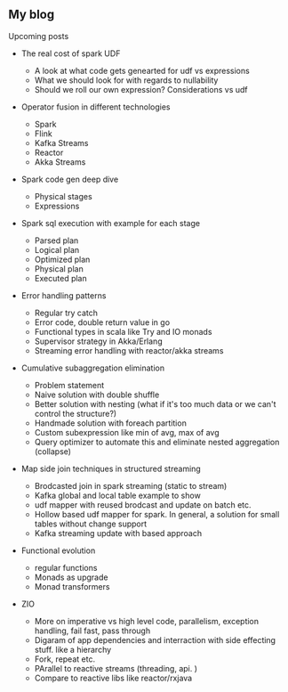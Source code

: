 ## My blog

Upcoming posts

* The real cost of spark UDF
  * A look at what code gets genearted for udf vs expressions
  * What we should look for with regards to nullability
  * Should we roll our own expression? Considerations vs udf

* Operator fusion in different technologies
  * Spark
  * Flink
  * Kafka Streams
  * Reactor
  * Akka Streams

* Spark code gen deep dive
  * Physical stages
  * Expressions

* Spark sql execution with example for each stage
  * Parsed plan
  * Logical plan
  * Optimized plan
  * Physical plan
  * Executed plan

* Error handling patterns
  * Regular try catch
  * Error code, double return value in go
  * Functional types in scala like Try and IO monads
  * Supervisor strategy in Akka/Erlang
  * Streaming error handling with reactor/akka streams

* Cumulative subaggregation elimination
  * Problem statement
  * Naive solution with double shuffle
  * Better solution with nesting (what if it's too much data or we can't control the structure?)
  * Handmade solution with foreach partition
  * Custom subexpression like min of avg, max of avg
  * Query optimizer to automate this and eliminate nested aggregation (collapse)

* Map side join techniques in structured streaming
  * Brodcasted join in spark streaming (static to stream)
  * Kafka global and local table example to show
  * udf mapper with reused brodcast and update on batch etc.
  * Hollow based udf mapper for spark. In general, a solution for small tables without change support
  * Kafka streaming update with based approach

* Functional evolution
  * regular functions
  * Monads as upgrade
  * Monad transformers

* ZIO
  * More on imperative vs high level code, parallelism, exception handling, fail fast, pass through
  * Digaram of app dependencies and interraction with side effecting stuff. like a hierarchy
  * Fork, repeat etc.
  * PArallel to reactive streams (threading, api. )
  * Compare to reactive libs like reactor/rxjava
